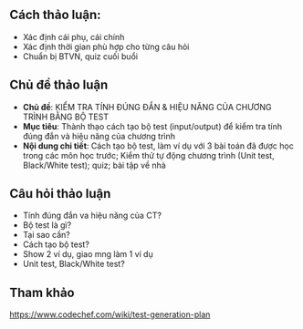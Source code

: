 ## Cách thảo luận:
- Xác định cái phụ, cái chính
- Xác định thời gian phù hợp cho từng câu hỏi
- Chuẩn bị BTVN, quiz cuối buổi

## Chủ đề thảo luận
- **Chủ đề**: KIỂM TRA TÍNH ĐÚNG ĐẮN & HIỆU NĂNG CỦA CHƯƠNG TRÌNH BẰNG BỘ TEST
- **Mục tiêu**: Thành thạo cách tạo bộ test (input/output) để kiểm tra tính đúng đắn và hiệu năng của chương trình
- **Nội dung chi tiết**: Cách tạo bộ test, làm ví dụ với 3 bài toán đã được học trong các môn học trước; Kiểm thử tự động chương trình (Unit test, Black/White test); quiz; bài tập về nhà

## Câu hỏi thảo luận
- Tính đúng đắn va hiệu năng của CT?
- Bộ test là gì?
- Tại sao cần?
- Cách tạo bộ test?
- Show 2 ví dụ, giao mng làm 1 ví dụ
- Unit test, Black/White test?

## Tham khảo
https://www.codechef.com/wiki/test-generation-plan
